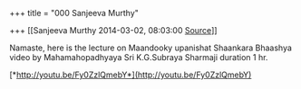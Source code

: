 +++
title = "000 Sanjeeva Murthy"

+++
[[Sanjeeva Murthy	2014-03-02, 08:03:00 [Source](https://groups.google.com/g/samskrita/c/6TLLq6eEXUU)]]



Namaste, here is the lecture on Maandooky upanishat Shaankara Bhaashya video by Mahamahopadhyaya Sri K.G.Subraya Sharmaji duration 1 hr.

[*http://youtu.be/Fy0ZzlQmebY*](http://youtu.be/Fy0ZzlQmebY)

